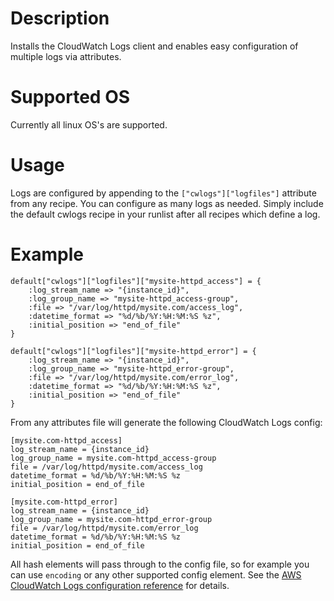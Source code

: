 Description
===========

Installs the CloudWatch Logs client and enables easy configuration of multiple logs via attributes.


# Supported OS
Currently all linux OS's are supported.

# Usage
Logs are configured by appending to the `["cwlogs"]["logfiles"]` attribute from any recipe.  You can configure as many logs as needed.  Simply include the default cwlogs recipe in your runlist after all recipes which define a log.


# Example

	default["cwlogs"]["logfiles"]["mysite-httpd_access"] = {
		:log_stream_name => "{instance_id}",
		:log_group_name => "mysite-httpd_access-group",
		:file => "/var/log/httpd/mysite.com/access_log",
		:datetime_format => "%d/%b/%Y:%H:%M:%S %z",
		:initial_position => "end_of_file"
	}

	default["cwlogs"]["logfiles"]["mysite-httpd_error"] = {
		:log_stream_name => "{instance_id}",
		:log_group_name => "mysite-httpd_error-group",
		:file => "/var/log/httpd/mysite.com/error_log",
		:datetime_format => "%d/%b/%Y:%H:%M:%S %z",
		:initial_position => "end_of_file"
	}
	
From any attributes file will generate the following CloudWatch Logs config:

	[mysite.com-httpd_access]
	log_stream_name = {instance_id}
	log_group_name = mysite.com-httpd_access-group
	file = /var/log/httpd/mysite.com/access_log
	datetime_format = %d/%b/%Y:%H:%M:%S %z
	initial_position = end_of_file

	[mysite.com-httpd_error]
	log_stream_name = {instance_id}
	log_group_name = mysite.com-httpd_error-group
	file = /var/log/httpd/mysite.com/error_log
	datetime_format = %d/%b/%Y:%H:%M:%S %z
	initial_position = end_of_file
	
All hash elements will pass through to the config file, so for example you can use `encoding` or any other supported config element.  See the [AWS CloudWatch Logs configuration reference](http://docs.aws.amazon.com/AmazonCloudWatch/latest/DeveloperGuide/AgentReference.html) for details.